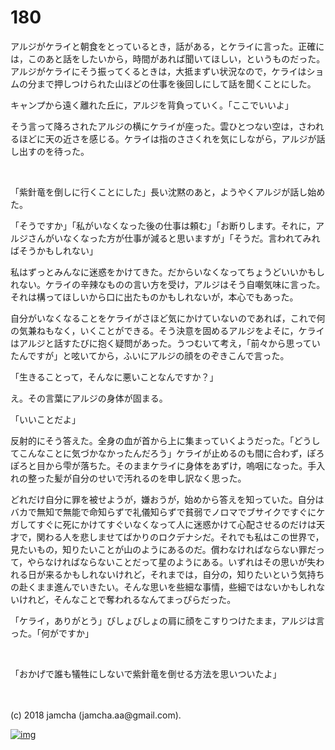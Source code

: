 # 180

アルジがケライと朝食をとっているとき，話がある，とケライに言った。正確には，このあと話をしたいから，時間があれば聞いてほしい，というものだった。アルジがケライにそう振ってくるときは，大抵まずい状況なので，ケライはショムの分まで押しつけられた山ほどの仕事を後回しにして話を聞くことにした。  

キャンプから遠く離れた丘に，アルジを背負っていく。「ここでいいよ」  

そう言って降ろされたアルジの横にケライが座った。雲ひとつない空は，さわれるほどに天の近さを感じる。ケライは指のささくれを気にしながら，アルジが話し出すのを待った。  

<br>  

「紫針竜を倒しに行くことにした」長い沈黙のあと，ようやくアルジが話し始めた。  

「そうですか」「私がいなくなった後の仕事は頼む」「お断りします。それに，アルジさんがいなくなった方が仕事が減ると思いますが」「そうだ。言われてみればそうかもしれない」  

私はずっとみんなに迷惑をかけてきた。だからいなくなってちょうどいいかもしれない。ケライの辛辣なものの言い方を受け，アルジはそう自嘲気味に言った。それは構ってほしいから口に出たものかもしれないが，本心でもあった。  

自分がいなくなることをケライがさほど気にかけていないのであれば，これで何の気兼ねもなく，いくことができる。そう決意を固めるアルジをよそに，ケライはアルジと話すたびに抱く疑問があった。うつむいて考え，「前々から思っていたんですが」と呟いてから，ふいにアルジの顔をのぞきこんで言った。  

「生きることって，そんなに悪いことなんですか？」  

え。その言葉にアルジの身体が固まる。  

「いいことだよ」  

反射的にそう答えた。全身の血が首から上に集まっていくようだった。「どうしてこんなことに気づかなかったんだろう」ケライが止めるのも間に合わず，ぽろぽろと目から雫が落ちた。そのままケライに身体をあずけ，嗚咽になった。手入れの整った髪が自分のせいで汚れるのを申し訳なく思った。  

どれだけ自分に罪を被せようが，嫌おうが，始めから答えを知っていた。自分はバカで無知で無能で命知らずで礼儀知らずで貧弱でノロマでブサイクですぐにケガしてすぐに死にかけてすぐいなくなって人に迷惑かけて心配させるのだけは天才で，関わる人を悲しませてばかりのロクデナシだ。それでも私はこの世界で，見たいもの，知りたいことが山のようにあるのだ。償わなければならない罪だって，やらなければならないことだって星のようにある。いずれはその思いが失われる日が来るかもしれないけれど，それまでは，自分の，知りたいという気持ちの赴くまま進んでいきたい。そんな思いを些細な事情，些細ではないかもしれないけれど，そんなことで奪われるなんてまっぴらだった。  

「ケライ，ありがとう」びしょびしょの肩に顔をこすりつけたまま，アルジは言った。「何がですか」  

<br>  

「おかげで誰も犠牲にしないで紫針竜を倒せる方法を思いついたよ」  

<br>  
<br>  
(c) 2018 jamcha (jamcha.aa@gmail.com).  

[![img](http://i.creativecommons.org/l/by-nc-sa/4.0/88x31.png)](http://creativecommons.org/licenses/by-nc-sa/4.0/deed)
